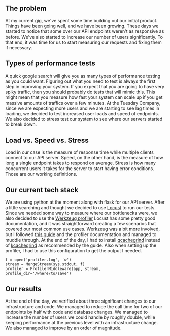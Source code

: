 
## The problem
At my current gig, we've spent some time building out our initial product.
Things have been going well, and we have been growing.
These days we started to notice that some over our API endpoints weren't as responsive as before.
We've also started to increase our number of users significantly.
To that end, it was time for us to start measuring our requests and fixing them if necessary.

## Types of performance tests
A quick google search will give you as many types of performance testing as you could want.
Figuring out what you need to test is always the first step in improving your system.
If you expect that you are going to have very spiky traffic, then you should probably do tests that will mimic this.
This might mean that you measure how fast your system can scale up if you get massive amounts of traffics over a few minutes.
At the Tuesday Company, since we are expecting more users and we are starting to see lag times in loading, we decided to test increased user loads and speed of endpoints.
We also decided to stress test our system to see where our servers started to break down.

## Load vs. Speed vs. Stress
Load in our case is the measure of response time while multiple clients connect to our API server.
Speed, on the other hand, is the measure of how long a single endpoint takes to respond on average.
Stress is how many concurrent users it takes for the server to start having error conditions.
Those are our working definitions.

## Our current tech stack
We are using python at the moment along with flask for our API server.
After a little searching and thought we decided to use [Locust](https://github.com/locustio/locust) to run our tests.
Since we needed some way to measure where our bottlenecks were, we also decided to use the [Werkzeug profiler](http://werkzeug.pocoo.org/docs/0.14/contrib/profiler/)
Locust has some pretty good documentation, and it was straightforward creating a few scenarios that covered our most common use cases.
Werkzeug was a bit more involved, but I followed [this guide](http://www.alexandrejoseph.com/blog/2015-12-17-profiling-werkzeug-flask-app.html) and the profiler documentation and managed to muddle through.
At the end of the day, I had to install [qcachegrind](http://brewformulas.org/Qcachegrind) instead of [kcachegrind](https://kcachegrind.github.io/html/Home.html) as recommended by the guide.
Also when setting up the profiler, I had to use this configuration to get the output I needed.

```
f = open('profiler.log', 'w')
stream = MergeStream(sys.stdout, f)
profiler = ProfilerMiddleware(app, stream, profile_dir='/where/to/save')
```

## Our results
At the end of the day, we verified about three significant changes to our infrastructure and code.
We managed to reduce the call time for two of our endpoints by half with code and database changes.
We managed to increase the number of users we could handle by roughly double, while keeping performance at the previous level with an infrastructure change.
We also managed to improve by an order of magnitude.
